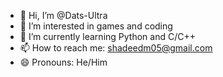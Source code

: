 - 👋 Hi, I’m @Dats-Ultra
- 👀 I’m interested in games and coding
- 🌱 I’m currently learning Python and C/C++
- 📫 How to reach me: shadeedm05@gmail.com
- 😄 Pronouns: He/Him

<!---
Dats-Ultra/Dats-Ultra is a ✨ special ✨ repository because its `README.md` (this file) appears on your GitHub profile.
You can click the Preview link to take a look at your changes.
--->
